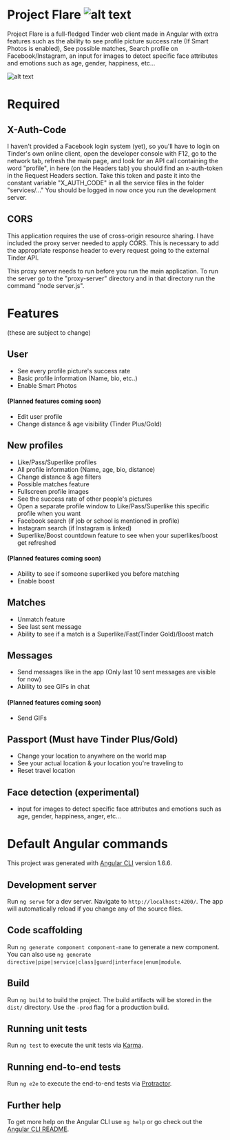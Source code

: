 # Project Flare ![alt text](https://i.imgur.com/UdhMhNL.png "Project Flare logo")

Project Flare is a full-fledged Tinder web client made in Angular with extra features such as the ability to see profile picture success rate (If Smart Photos is enabled), See possible matches, Search profile on Facebook/Instagram, an input for images to detect specific face attributes and emotions such as age, gender, happiness, etc...

![alt text](https://i.imgur.com/7iMZrfA.jpg?1 "Project Flare")

# Required

## X-Auth-Code
I haven't provided a Facebook login system (yet), so you'll have to login on Tinder's own online client, open the developer console with F12, go to the network tab, refresh the main page, and look for an API call containing the word "profile", in here (on the Headers tab) you should find an x-auth-token in the Request Headers section. Take this token and paste it into the constant variable "X_AUTH_CODE" in all the service files in the folder "services/..." You should be logged in now once you run the development server.

## CORS 
This application requires the use of cross-origin resource sharing. I have included the proxy server needed to apply CORS. This is necessary to add the appropriate response header to every request going to the external Tinder API.

This proxy server needs to run before you run the main application. To run the server go to the "proxy-server" directory and in that directory run the command "node server.js".

# Features
(these are subject to change)
## User
- See every profile picture's success rate
- Basic profile information (Name, bio, etc..) 
- Enable Smart Photos

#### (Planned features coming soon) 
- Edit user profile
- Change distance & age visibility (Tinder Plus/Gold)

## New profiles
- Like/Pass/Superlike profiles
- All profile information (Name, age, bio, distance)
- Change distance & age filters
- Possible matches feature
- Fullscreen profile images
- See the success rate of other people's pictures
- Open a separate profile window to Like/Pass/Superlike this specific profile when you want
- Facebook search (if job or school is mentioned in profile)
- Instagram search (if Instagram is linked)
- Superlike/Boost countdown feature to see when your superlikes/boost get refreshed

#### (Planned features coming soon) 
- Ability to see if someone superliked you before matching
- Enable boost

## Matches
- Unmatch feature
- See last sent message
- Ability to see if a match is a Superlike/Fast(Tinder Gold)/Boost match

## Messages
- Send messages like in the app (Only last 10 sent messages are visible for now)
- Ability to see GIFs in chat

#### (Planned features coming soon) 
- Send GIFs

## Passport (Must have Tinder Plus/Gold)
- Change your location to anywhere on the world map
- See your actual location & your location you're traveling to
- Reset travel location

## Face detection (experimental)
- input for images to detect specific face attributes and emotions such as age, gender, happiness, anger, etc...



# Default Angular commands

This project was generated with [Angular CLI](https://github.com/angular/angular-cli) version 1.6.6.

## Development server

Run `ng serve` for a dev server. Navigate to `http://localhost:4200/`. The app will automatically reload if you change any of the source files.

## Code scaffolding

Run `ng generate component component-name` to generate a new component. You can also use `ng generate directive|pipe|service|class|guard|interface|enum|module`.

## Build

Run `ng build` to build the project. The build artifacts will be stored in the `dist/` directory. Use the `-prod` flag for a production build.

## Running unit tests

Run `ng test` to execute the unit tests via [Karma](https://karma-runner.github.io).

## Running end-to-end tests

Run `ng e2e` to execute the end-to-end tests via [Protractor](http://www.protractortest.org/).

## Further help

To get more help on the Angular CLI use `ng help` or go check out the [Angular CLI README](https://github.com/angular/angular-cli/blob/master/README.md).
